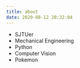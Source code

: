 ```yaml
---
title: about
date: 2020-08-12 20:32:04
---
```


- SJTUer
- Mechanical Engineering
- Python
- Computer Vision
- Pokemon
